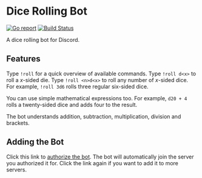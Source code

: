 # Dice Rolling Bot

[![Go report](http://goreportcard.com/badge/github.com/hackedd/dicebot)](http://goreportcard.com/report/github.com/hackedd/dicebot)
[![Build Status](https://travis-ci.org/hackedd/dicebot.svg?branch=master)](https://travis-ci.org/hackedd/dicebot)

A dice rolling bot for Discord.

## Features

Type `!roll` for a quick overview of available commands.
Type `!roll d<x>` to roll a *x*-sided die.
Type `!roll <n>d<x>` to roll any number of *x*-sided dice. For example, `!roll 3d6` rolls three regular six-sided dice.

You can use simple mathematical expressions too. For example, `d20 + 4` rolls a twenty-sided dice and adds four to the result.

The bot understands addition, subtraction, multiplication, division and brackets.

## Adding the Bot

Click this link to [authorize the bot](https://discordapp.com/oauth2/authorize?client_id=320523343415738378&scope=bot). The bot will automatically join the server you authorized it for. Click the link again if you want to add it to more servers.
